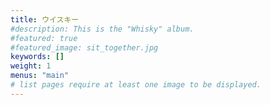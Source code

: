 ```yaml
---
title: ウイスキー
#description: This is the "Whisky" album.
#featured: true
#featured_image: sit_together.jpg
keywords: []
weight: 1
menus: "main"
# list pages require at least one image to be displayed.
---
```

